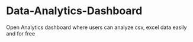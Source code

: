 # Data-Analytics-Dashboard
Open Analytics dashboard where users can analyze csv, excel data easily and for free
